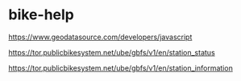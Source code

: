 # bike-help

https://www.geodatasource.com/developers/javascript

https://tor.publicbikesystem.net/ube/gbfs/v1/en/station_status

https://tor.publicbikesystem.net/ube/gbfs/v1/en/station_information
